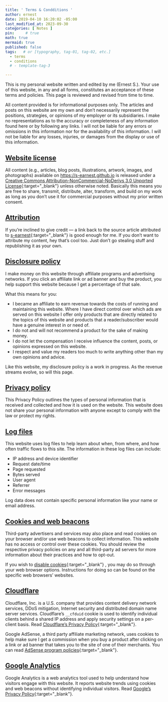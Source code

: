```yaml
---
title: ' Terms & Condditions '
author: ernest
date: 2019-04-10 16:20:02 -05:00
last_modified_at: 2023-09-30
categories: [ Notes ]
pin:     # true
math: true
mermaid: true
published: false
tags:   # or [typography, tag-01, tag-02, etc.]
  - terms
  - conditions
  # - template-tag-3

---
```



This is my personal website written and edited by me (Ernest S.). Your use of this website, in any and all forms, constitutes an acceptance of these terms and policies. This page is reviewed and revised from time to time.

All content provided is for informational purposes only. The articles and posts on this website are my own and don’t necessarily represent the positions, strategies, or opinions of my employer or its subsidiaries. I make no representations as to the accuracy or completeness of any information found here or by following any links. I will not be liable for any errors or omissions in this information nor for the availability of this information. I will not be liable for any losses, injuries, or damages from the display or use of this information.

## [Website license](https://s-earnest.github.io/terms//#website-license "Permalink to Website license")

All content (e.g., articles, blog posts, illustrations, artwork, images, and photographs) available on https://s-earnest.github.io is released under a [Creative Commons Attribution-NonCommercial-NoDerivs 3.0 Unported License](https://creativecommons.org/licenses/by-nc-nd/3.0/deed.en_US){:target="_blank"} unless otherwise noted. Basically this means you are free to share, transmit, distribute, alter, transform, and build on my work as long as you don’t use it for commercial purposes without my prior written consent.

## [Attribution](https://s-earnest.github.io/terms/#attribution "Permalink to Attribution")

If you’re inclined to give credit — a link back to the source article attributed to [s-earnest](https://s-earnest.github.io/){:target="_blank"} is good enough for me. If you don’t want to attribute my content, hey that’s cool too. Just don’t go stealing stuff and republishing it as your own.

## [Disclosure policy](https://s-earnest.github.io/terms//#disclosure-policy "Permalink to Disclosure policy")

I make money on this website through affiliate programs and advertising networks. If you click an affiliate link or ad banner and buy the product, you help support this website because I get a percentage of that sale.

What this means for you:

-   I became an affiliate to earn revenue towards the costs of running and maintaining this website. Where I have direct control over which ads are served on this website I offer only products that are directly related to the topics of this website and products that a reader/subscriber would have a genuine interest in or need of.
-   I do not and will not recommend a product for the sake of making money.
-   I do not let the compensation I receive influence the content, posts, or opinions expressed on this website.
-   I respect and value my readers too much to write anything other than my own opinions and advice.

Like this website, my disclosure policy is a work in progress. As the revenue streams evolve, so will this page.

## [Privacy policy](https://s-earnest.github.io/terms/#privacy-policy "Permalink to Privacy policy")

This Privacy Policy outlines the types of personal information that is received and collected and how it is used on the website. This website does not share your personal information with anyone except to comply with the law or protect my rights.

## [Log files](https://s-earnest.github.io/terms/#log-files "Permalink to Log files")

This website uses log files to help learn about when, from where, and how often traffic flows to this site. The information in these log files can include:

-   IP address and device identifier
-   Request date/time
-   Page requested
-   Bytes served
-   User agent
-   Referrer
-   Error messages

Log data does not contain specific personal information like your name or email address.

## [Cookies and web beacons](https://s-earnest.github.io/terms/#cookies-and-web-beacons "Permalink to Cookies and web beacons")

Third-party advertisers and services may also place and read cookies on your browser and/or use web beacons to collect information. This website has no access or control over these cookies. You should review the respective privacy policies on any and all third-party ad servers for more information about their practices and how to opt-out.

If you wish to [disable cookies](https://www.cookiesandyou.com/disable-cookies/){:target="_blank"} , you may do so through your web browser options. Instructions for doing so can be found on the specific web browsers’ websites.

## [Cloudflare](https://s-earnest.github.io/terms/#cloudflare "Permalink to Cloudflare")

Cloudflare, Inc. is a U.S. company that provides content delivery network services, DDoS mitigation, Internet security and distributed domain name server services. Cloudflare’s `__cfduid` cookie is used to identify individual clients behind a shared IP address and apply security settings on a per-client basis. Read [Cloudflare’s Privacy Policy](https://www.cloudflare.com/privacypolicy/){:target="_blank"}.

Google AdSense, a third party affiliate marketing network, uses cookies to help make sure I get a commission when you buy a product after clicking on a link or ad banner that takes you to the site of one of their merchants. You can read [AdSense program policies](https://support.google.com/adsense/answer/48182?hl=en){:target="_blank"}.

## [Google Analytics](https://s-earnest.github.io/terms/#google-analytics "Permalink to Google Analytics")

Google Analytics is a web analytics tool used to help understand how visitors engage with this website. It reports website trends using cookies and web beacons without identifying individual visitors. Read [Google’s Privacy Policy](https://policies.google.com/privacy?hl=en){:target="_blank"}.









